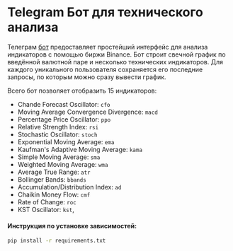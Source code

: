 # Telegram Бот для технического анализа

Телеграм [бот](https://t.me/budddma_binance_bot) предоставляет простейший интерфейс для анализа индикаторов с помощью биржи Binance. Бот строит свечной график по введённой валютной паре и несколько технических индикаторов. Для каждого уникального пользователя сохраняется его последние запросы, по которым можно сразу вывести график. 

Всего бот позволяет отобразить 15 индикаторов: 

* Chande Forecast Oscillator: `cfo`
* Moving Average Convergence Divergence: `macd`
* Percentage Price Oscillator: `ppo`
* Relative Strength Index: `rsi`
* Stochastic Oscillator: `stoch`
* Exponential Moving Average: `ema`
* Kaufman's Adaptive Moving Average: `kama`
* Simple Moving Average: `sma`
* Weighted Moving Average: `wma`
* Average True Range: `atr`
* Bollinger Bands: `bbands`
* Accumulation/Distribution Index: `ad`
* Chaikin Money Flow: `cmf`
* Rate of Change: `roc`
* KST Oscillator: `kst`,

#### Инструкция по установке зависимостей:

```sh
pip install -r requirements.txt
```
